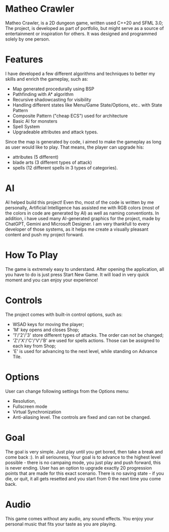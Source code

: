 # Matheo Crawler
Matheo Crawler, is a 2D dungeon game, written used C++20 and SFML 3.0;
The project, is developed as part of portfolio, but might serve as a source of entertainment or inspiration for others.
It was designed and programmed solely by one person.

# Features
I have developed a few different algorithms and techniques to better my skills and enrich the gameplay, such as:
  - Map generated procedurally using BSP
  - Pathfinding with A* algorithm
  - Recursive shadowcasting for visibility
  - Handling different states like Menu/Game State/Options, etc.. with State Pattern
  - Composite Pattern ("cheap ECS") used for architecture
  - Basic AI for monsters
  - Spell System
  - Upgradeable attributes and attack types.

Since the map is generated by code, i aimed to make the gameplay as long as user would like to play. That means, the player can upgrade his:
  - attributes (5 different)
  - blade arts (3 different types of attack)
  - spells (12 different spells in 3 types of categories).

# AI
AI helped build this project! Even tho, most of the code is written by me personally, Artificial Intelligence has assisted me with RGB colors (most of the colors in code are generated by AI) as well as naming conventionts. 
In addition, i have used many AI-generated graphics for the project, made by ChatGPT, Gemini and Microsoft Designer. I am very thankfull to every developer of those systems, as it helps me create a visually pleasant content and push my project forward.

# How To Play
The game is extremely easy to understand. After opening the application, all you have to do is just press Start New Game. It will load in very quick moment and you can enjoy your experience!

# Controls
The project comes with built-in control options, such as:
  - WSAD keys for moving the player;
  - 'M' key opens and closes Shop;
  - '1'/'2'/'3' store different types of attacks. The order can not be changed;
  - 'Z'/'X'/'C'/'V'/'B' are used for spells actions. Those can be assigned to each key from Shop;
  - 'E' is used for advancing to the next level, while standing on Advance Tile.

# Options
User can change following settings from the Options menu:
  - Resolution,
  - Fullscreen mode
  - Virtual Synchronization
  - Anti-aliasing level.
The controls are fixed and can not be changed.

# Goal
The goal is very simple. Just play until you get bored, then take a break and come back :). In all seriouness, Your goal is to advance to the highest level possible - there is no campaing mode, you just play and push forward, this is never ending. User has an option to upgrade exactly 20 progression points that are made for this exact scenario.
There is no saving state - if you die, or quit, it all gets resetted and you start from 0 the next time you come back.

# Audio
This game comes without any audio, any sound effects. You enjoy your personal music that fits your taste as you are playing.



